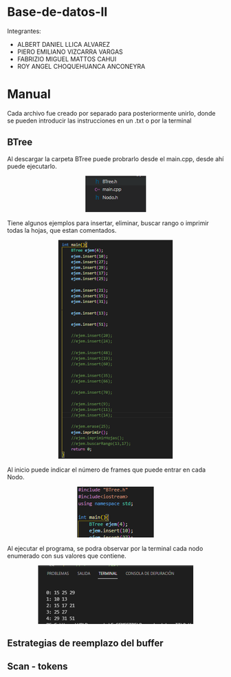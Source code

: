 # Base-de-datos-II

Integrantes:
- ALBERT DANIEL LLICA ALVAREZ
- PIERO EMILIANO VIZCARRA VARGAS
- FABRIZIO MIGUEL MATTOS CAHUI
- ROY ANGEL CHOQUEHUANCA ANCONEYRA

# Manual
Cada archivo fue creado por separado para posteriormente unirlo, donde se pueden introducir las instrucciones en un .txt o por la terminal

## BTree
Al descargar la carpeta BTree puede probrarlo desde el main.cpp, desde ahí puede ejecutarlo.
<p align="center">
  <img src="Imagenes/BTree_main.png">
</p>

Tiene algunos ejemplos para insertar, eliminar, buscar rango o imprimir todas la hojas, que estan comentados.
<p align="center">
  <img src="Imagenes/BTree_ejemplos.png">
</p>

Al inicio puede indicar el número de frames que puede entrar en cada Nodo. 
<p align="center">
  <img src="Imagenes/BTree_inicio.png">
</p>

Al ejecutar el programa, se podra observar por la terminal cada nodo enumerado con sus valores que contiene.
<p align="center">
  <img src="Imagenes/BTree_terminal.png">
</p>

## Estrategias de reemplazo del buffer

## Scan - tokens
